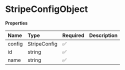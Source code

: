 # StripeConfigObject

**Properties**

| Name   | Type         | Required | Description |
| :----- | :----------- | :------- | :---------- |
| config | StripeConfig | ✅       |             |
| id     | string       | ✅       |             |
| name   | string       | ✅       |             |
